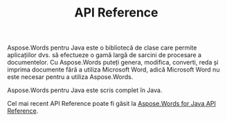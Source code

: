﻿---
title: API Reference
second_title: Aspose.Words pentru Java
articleTitle: API Reference
linktitle: API Reference
type: docs
weight: 30
description: "Aflați o explicație și exemple de Aspose.Words pentru Java clase și metode pentru a genera, converti, modifica, reda și imprima documente fără a utiliza Microsoft Word."
url: /ro/java/api-reference/
---

Aspose.Words pentru Java este o bibliotecă de clase care permite aplicațiilor dvs. să efectueze o gamă largă de sarcini de procesare a documentelor. Cu Aspose.Words puteți genera, modifica, converti, reda și imprima documente fără a utiliza Microsoft Word, adică Microsoft Word nu este necesar pentru a utiliza Aspose.Words.

Aspose.Words pentru Java este scris complet în Java.

Cel mai recent API Reference poate fi găsit la [Aspose.Words for Java API Reference](https://reference.aspose.com/words/java/).
